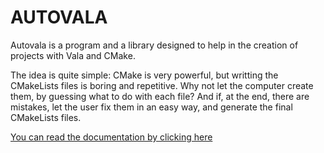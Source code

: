 # AUTOVALA

Autovala is a program and a library designed to help in the creation of projects with Vala and CMake.

The idea is quite simple: CMake is very powerful, but writting the CMakeLists files is boring and repetitive. Why not let the computer create them, by guessing what to do with each file? And if, at the end, there are mistakes, let the user fix them in an easy way, and generate the final CMakeLists files.

[You can read the documentation by clicking here](wiki/index.html)